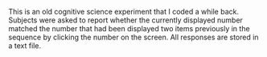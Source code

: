 
This is an old cognitive science experiment that I coded a while back. Subjects were asked to report whether the currently displayed number matched the number that had been displayed two items previously in the sequence by clicking the number on the screen. All responses are stored in a text file.

